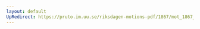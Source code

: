 ```yaml
---
layout: default
UpRedirect: https://pruto.im.uu.se/riksdagen-motions-pdf/1867/mot_1867__ak__188/mot_1867__ak__188-001.pdf
---
```

